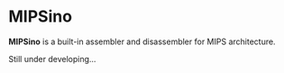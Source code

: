 # MIPSino

**MIPSino** is a built-in assembler and disassembler for MIPS architecture. 



Still under developing...